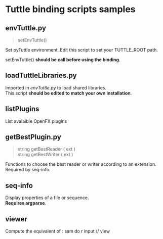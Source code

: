 Tuttle binding scripts samples
==============================

envTuttle.py
------------

> setEnvTuttle()

Set pyTuttle environment.
Edit this script to set your TUTTLE_ROOT path.  

setEnvTuttle() **should be call before using the binding**.

loadTuttleLibraries.py
----------------------

Imported in *envTuttle.py* to load shared libraries.  
This script **should be edited to match your own installation**.

listPlugins
-----------

List avalaible OpenFX plugins

getBestPlugin.py
----------------

> string getBestReader ( ext )  
> string getBestWriter ( ext )

Functions to choose the best reader or writer according to an extension.
Required by seq-info.

seq-info
--------

Display properties of a file or sequence.  
**Requires argparse**.


viewer
-----

Compute the equivalent of : sam do r input // view
